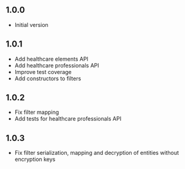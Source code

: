 ## 1.0.0

- Initial version

## 1.0.1

- Add healthcare elements API
- Add healthcare professionals API
- Improve test coverage
- Add constructors to filters

## 1.0.2

- Fix filter mapping
- Add tests for healthcare professionals API


## 1.0.3

- Fix filter serialization, mapping and decryption of entities without encryption keys
